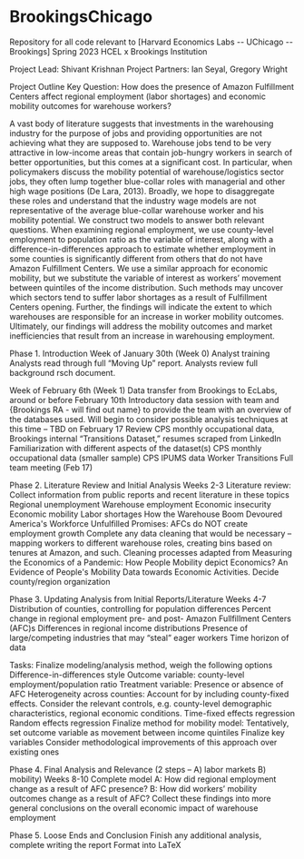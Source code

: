 # BrookingsChicago
Repository for all code relevant to [Harvard Economics Labs -- UChicago -- Brookings] Spring 2023
HCEL x Brookings Institution

Project Lead: Shivant Krishnan
Project Partners: Ian Seyal, Gregory Wright

Project Outline
Key Question: How does the presence of Amazon Fulfillment Centers affect regional employment (labor shortages) and economic mobility outcomes for warehouse workers?

A vast body of literature suggests that investments in the warehousing industry for the purpose of jobs and providing opportunities are not achieving what they are supposed to. Warehouse jobs tend to be very attractive in low-income areas that contain job-hungry workers in search of better opportunities, but this comes at a significant cost. In particular, when policymakers discuss the mobility potential of warehouse/logistics sector jobs, they often lump together blue-collar roles with managerial and other high wage positions (De Lara, 2013). Broadly, we hope to disaggregate these roles and understand that the industry wage models are not representative of the average blue-collar warehouse worker and his mobility potential. We construct two models to answer both relevant questions. When examining regional employment, we use county-level employment to population ratio as the variable of interest, along with a difference-in-differences approach to estimate whether employment in some counties is significantly different from others that do not have Amazon Fulfillment Centers. We use a similar approach for economic mobility, but we substitute the variable of interest as workers’ movement between quintiles of the income distribution. Such methods may uncover which sectors tend to suffer labor shortages as a result of Fulfillment Centers opening. Further, the findings will indicate the extent to which warehouses are responsible for an increase in worker mobility outcomes. Ultimately, our findings will address the mobility outcomes and market inefficiencies that result from an increase in warehousing employment. 












Phase 1. Introduction
Week of January 30th (Week 0)
Analyst training
Analysts read through full “Moving Up” report.
Analysts review full background rsch document.

Week of February 6th (Week 1)
Data transfer from Brookings to EcLabs, around or before February 10th 
Introductory data session with team and {Brookings RA - will find out name} to provide the team with an overview of the databases used. Will begin to consider possible analysis techniques at this time – TBD on February 17
Review CPS monthly occupational data, Brookings internal “Transitions Dataset,” resumes scraped from LinkedIn
Familiarization with different aspects of the dataset(s) 
CPS monthly occupational data (smaller sample)
CPS IPUMS data
Worker Transitions
Full team meeting (Feb 17)

Phase 2. Literature Review and Initial Analysis
Weeks 2-3
Literature review: Collect information from public reports and recent literature in these topics
Regional unemployment
Warehouse employment
Economic insecurity
Economic mobility
Labor shortages
How the Warehouse Boom Devoured America's Workforce
Unfulfilled Promises: AFCs do NOT create employment growth
Complete any data cleaning that would be necessary – mapping workers to different warehouse roles, creating bins based on tenures at Amazon, and such.
Cleaning processes adapted from ​​Measuring the Economics of a Pandemic: How People Mobility depict Economics? An Evidence of People's Mobility Data towards Economic Activities.
Decide county/region organization

Phase 3. Updating Analysis from Initial Reports/Literature
Weeks 4-7
Distribution of counties, controlling for population differences
Percent change in regional employment pre- and post- Amazon Fullfillment Centers (AFC)s
Differences in regional income distributions 
Presence of large/competing industries that may “steal” eager workers
Time horizon of data


Tasks:
Finalize modeling/analysis method, weigh the following options
Difference-in-differences style
Outcome variable: county-level employment/population ratio
Treatment variable: Presence or absence of AFC
Heterogeneity across counties: Account for by including county-fixed effects. Consider the relevant controls, e.g. county-level demographic characteristics, regional economic conditions.
Time-fixed effects regression
Random effects regression 
Finalize method for mobility model: Tentatively, set outcome variable as movement between income quintiles 
Finalize key variables
Consider methodological improvements of this approach over existing ones

Phase 4. Final Analysis and Relevance (2 steps – A) labor markets B) mobility)
Weeks 8-10
Complete model
A: How did regional employment change as a result of AFC presence?
B: How did workers’ mobility outcomes change as a result of AFC?
Collect these findings into more general conclusions on the overall economic impact of warehouse employment 

Phase 5. Loose Ends and Conclusion
Finish any additional analysis, complete writing the report
Format into LaTeX
